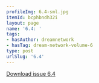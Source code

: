 ```yaml
---
profileImg: 6.4-sml.jpg
itemId: bcphbndh32i
layout: page
name: '6.4: '
tags:
- hasAuthor: dreamnetwork
- hasTag: dream-network-volume-6
type: post
urlSlug: '6.4'
---
```

<a href="../files/pdfs/Volume_6/6.4-Dream-Network-Bulletin_Volume-6-Number-4.pdf" download="">Download issue 6.4</a>